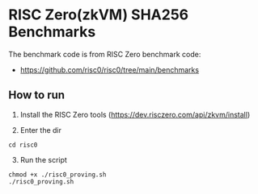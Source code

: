 # RISC Zero(zkVM) SHA256 Benchmarks

The benchmark code is from RISC Zero benchmark code:

* https://github.com/risc0/risc0/tree/main/benchmarks

## How to run

1. Install the RISC Zero tools (https://dev.risczero.com/api/zkvm/install)

2. Enter the dir

```console
cd risc0
```

3. Run the script

```console
chmod +x ./risc0_proving.sh
./risc0_proving.sh
```
